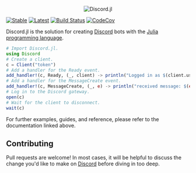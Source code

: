 <div align="center">
    <p> <img src="https://raw.githubusercontent.com/PurgePJ/Discord.jl/master/banner.png" alt="Discord.jl"/> </p>
</div>

[![Stable](https://img.shields.io/badge/docs-stable-blue.svg)](https://purgepj.github.io/Discord.jl/stable)
[![Latest](https://img.shields.io/badge/docs-latest-blue.svg)](https://purgepj.github.io/Discord.jl/latest)
[![Build Status](https://travis-ci.com/PurgePJ/Discord.jl.svg?branch=master)](https://travis-ci.com/PurgePJ/Discord.jl)
[![CodeCov](https://codecov.io/gh/PurgePJ/Discord.jl/branch/master/graph/badge.svg)](https://codecov.io/gh/PurgePJ/Discord.jl)

Discord.jl is the solution for creating [Discord](https://discordapp.com) bots with the [Julia programming language](https://julialang.org).

```julia
# Import Discord.jl.
using Discord
# Create a client.
c = Client("token")
# Add a handler for the Ready event.
add_handler!(c, Ready, (_, client) -> println("Logged in as $(client.user.username)."))
# Add a handler for the MessageCreate event.
add_handler!(c, MessageCreate, (_, e) -> println("received message: $(e.message.content)"))
# Log in to the Discord gateway.
open(c)
# Wait for the client to disconnect.
wait(c)
```

For further examples, guides, and reference, please refer to the documentation linked above.

## Contributing

Pull requests are welcome!
In most cases, it will be helpful to discuss the change you'd like to make on [Discord](https://discord.gg/pjNUzy9) before diving in too deep.
